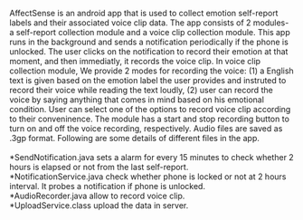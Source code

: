 AffectSense is an android app that is used to collect emotion self-report labels and their associated voice clip data. The app consists of 2 modules- a self-report collection module and a voice clip collection module. This app runs in the background and sends a notification periodically if the phone is unlocked. The user clicks on the notification to record their emotion at that moment, and then immediatly, it records the voice clip. In voice clip collection module, We provide 2 modes for recording the voice: (1) a English text is given based on the emotion label the user provides and  instruted to record their voice while reading the text loudly, (2) user can record the voice by saying anything that comes in mind based on his emotional condition. User can select one of the options to record voice clip according to their conveninence. The module has a start and stop recording button to turn on and off the voice recording, respectively. Audio files are saved as .3gp format. Following are some details of different files in the app. <br/>
<br/>
*SendNotification.java sets a alarm for every 15 minutes to check whether 2 hours is elapsed or not from the last self-report.<br/>
*NotificationService.java check whether phone is locked or not at 2 hours interval. It probes a notification if phone is unlocked.<br/>
*AudioRecorder.java allow to record voice clip.<br/>
*UploadService.class upload the data in server.
